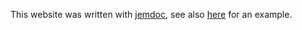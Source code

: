 This website was written with [jemdoc](http://jemdoc.jaboc.net/), see also [here](https://people.kth.se/~euhanna/description.html) for an example.
